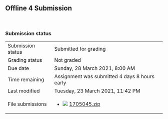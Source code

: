 <h2>Offline 4 Submission</h2>   

<h3>Submission status</h3><table>
<tbody><tr>
<td>Submission status</td>
<td>Submitted for grading</td>
</tr>
<tr>
<td>Grading status</td>
<td>Not graded</td>
</tr>
<tr>
<td>Due date</td>
<td>Sunday, 28 March 2021, 8:00 AM</td>
</tr>
<tr>
<td>Time remaining</td>
<td>Assignment was submitted 4 days 8 hours early</td>
</tr>
<tr>
<td>Last modified</td>
<td>Tuesday, 23 March 2021, 11:42 PM</td>
</tr>
<tr>
<td>File submissions</td>
<td><ul><li><img src="..%5C..%5C..%5CJanuary%202018%5CCSE102%5CiGraphics%20Offline%20Submission%20Link%20Assignment%5Cfile%5Carchive.png" /> <a href="file%5C1705045.zip">1705045.zip</a> 
</li></ul>

</td>
</tr>

</tbody>
</table>



